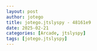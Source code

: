 ```yaml
---
layout: post
author: jotego
title: jotego.jtslyspy - 48161e9
date: 2025-02-21
categories: [Arcade, jtslyspy]
tags: [jotego.jtslyspy]
---
```


